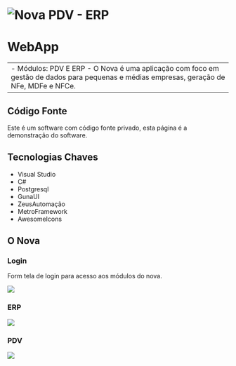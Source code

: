 # ![Nova PDV - ERP](https://i.imgur.com/B9RMiVb.png)
# WebApp
<table>
<tr>
<td>
- Módulos: PDV E ERP
- O Nova é uma aplicação com foco em gestão de dados para pequenas e médias empresas, geração de NFe, MDFe e NFCe. 
</td>
</tr>
</table>


## Código Fonte
Este é um software com código fonte privado, esta página é a demonstração do software.

## Tecnologias Chaves
- Visual Studio
- C#
- Postgresql
- GunaUI
- ZeusAutomação
- MetroFramework
- AwesomeIcons


## O Nova

### Login
Form tela de login para acesso aos módulos do nova.

![](https://i.imgur.com/vOzz1DI.png)

### ERP
![](https://i.imgur.com/M6vJawC.png)

### PDV
![](https://i.imgur.com/FQa8bmH.png)

